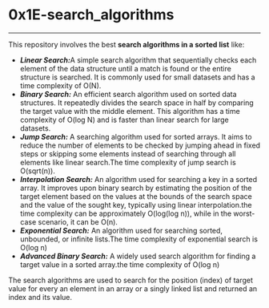 <h1>0x1E-search_algorithms</h1>

<hr />

<p> This repository involves the best <strong>search algorithms in a sorted list</strong> like:</p>

<ul>
<li><strong><i>Linear Search:</i></strong>A simple search algorithm that sequentially checks each element of the data structure until a match is found or the entire structure is searched. It is commonly used for small datasets and has a time complexity of O(N).</li>
<li><strong><i>Binary Search:</i></strong> An efficient search algorithm used on sorted data structures. It repeatedly divides the search space in half by comparing the target value with the middle element. This algorithm has a time complexity of O(log N) and is faster than linear search for large datasets.</li>
<li><strong><i>Jump Search:</i></strong> A searching algorithm used for sorted arrays. It aims to reduce the number of elements to be checked by jumping ahead in fixed steps or skipping some elements instead of searching through all elements like linear search.The time complexity of jump search is O(sqrt(n)).</li>
<li><strong><i>Interpolation Search:</i></strong> An algorithm used for searching a key in a sorted array. It improves upon binary search by estimating the position of the target element based on the values at the bounds of the search space and the value of the sought key, typically using linear interpolation.the time complexity can be approximately O(log(log n)), while in the worst-case scenario, it can be O(n).</li>
<li><strong><i>Exponential Search:</i></strong> An algorithm used for searching sorted, unbounded, or infinite lists.The time complexity of exponential search is O(log n)</li>
<li><strong><i>Advanced Binary Search:</i></strong> A widely used search algorithm for finding a target value in a sorted array.the time complexity of O(log n)</li>
</ul>

<p>The search algorithms are used to search for the position (index) of  target value for every an element in an array or  a singly linked list and returned an index and its value.</p>
